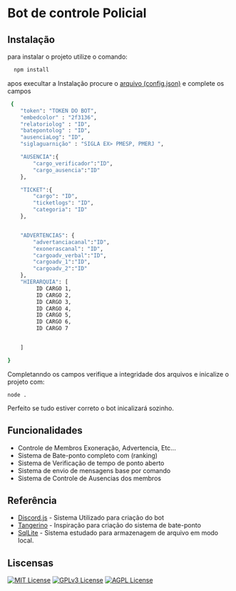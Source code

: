 
# Bot de controle Policial


## Instalação

para instalar o projeto utilize o comando:

```bash
  npm install
```
apos execultar a Instalação procure o [arquivo (config.json)](https://github.com/wyllyanvieira/Sistema-Policial-Discord.js-Bot/blob/main/config.json) e complete os campos 
    
```bash
 {
    "token": "TOKEN DO BOT",
    "embedcolor" : "2f3136",
    "relatoriolog" : "ID",
    "batepontolog" : "ID",
    "ausenciaLog": "ID",
    "siglaguarnição" : "SIGLA EX> PMESP, PMERJ ",

    "AUSENCIA":{
        "cargo_verificador":"ID",
        "cargo_ausencia":"ID"
    },

    "TICKET":{
        "cargo": "ID",
        "ticketlogs": "ID",
        "categoria": "ID"
    },


    "ADVERTENCIAS": {
        "advertanciacanal":"ID",
        "exonerascanal": "ID",
        "cargoadv_verbal":"ID",
        "cargoadv_1":"ID",
        "cargoadv_2":"ID"
    },
    "HIERARQUIA": [
         ID CARGO 1,
         ID CARGO 2,
         ID CARGO 3,
         ID CARGO 4,
         ID CARGO 5,
         ID CARGO 6,
         ID CARGO 7


    ]

}
```
Completanndo os campos verifique a integridade dos arquivos e inicalize o projeto com:

```
node .
```

Perfeito se tudo estiver correto o bot inicalizará sozinho.



## Funcionalidades

- Controle de Membros Exoneração, Advertencia, Etc...
- Sistema de Bate-ponto completo com (ranking)
- Sistema de Verificação de tempo de ponto aberto
- Sistema de envio de mensagens base por comando
- Sistema de Controle de Ausencias dos membros




## Referência

 - [Discord.js](https://discord.js.org/) - Sistema Utilizado para criação do bot
 - [Tangerino](tangerino.com.br/controle-de-ponto) - Inspiração para criação do sistema de bate-ponto
 - [SqlLite](https://www.sqlite.org/index.html) -  Sistema estudado para armazenagem de arquivo em modo local.


## Liscensas

[![MIT License](https://img.shields.io/badge/License-MIT-green.svg)](https://choosealicense.com/licenses/mit/)
[![GPLv3 License](https://img.shields.io/badge/License-GPL%20v3-yellow.svg)](https://opensource.org/licenses/)
[![AGPL License](https://img.shields.io/badge/license-AGPL-blue.svg)](http://www.gnu.org/licenses/agpl-3.0)


